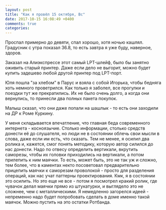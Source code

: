 ```yaml
---
layout: post
title: "Как я провёл 15 октября, Вс"
date: 2017-10-15 16:08:49 +0400
comments: true
categories: 
---
```

Проспал примерно до девяти, спал хорошо, хотя ночью кашлял. Градусник с утра показал 36.8, то есть завтра я уже буду, наверное, здоров.


Заказал на Алиэкспрессе этот самый LPT-шлейф, было бы занятно оживить старый принтер. Даже если дело не выгорит, можно будет купить задешево любой другой принтер под LPT-порт.

Юля пошла "за хлебом" в Парус и взяла с собой Игорька, чтобы бедняга хоть немного проветрился. Как только я заболел, все прогулки и поездки тут же прекратились. Их не было очень долго, а когда они вернулись, то принесли два полных пакета покупок.


Малыш сказал, что они даже попали на шашлык - то есть они заходили на ДР к Роме Куркину.

У меня складывается впечатление, что главная беда современного интернета - косноязычие. Столько информации, столько средств донести её до слушателя, но люди не в состоянии облечь свои мысли в слова, даже если им есть, что сказать. Тем не менее, я осилил два ролика и, кажется, смог понять методику, которую автор силился до нас донести. Надо по отвесу определить вертикали, вкрутить саморезы, чтобы их головки приходились на вертикали, а потом прилепить к ним маячки. То есть, может быть, это не так уж и сложно, тем более, что в каментах некто посоветовал предварительно прицепить маячки к саморезам проволокой - просто для разделения операций, как нас учат паттерны проектирования. Кмк, я в состоянии это осилить. Но это еще не все - потом я посмотрел кракий ролик, где чувачок делал маячки прямо из штукатурки, и выглядело это не сложнее, чем с металлическими. Я немедленно загорелся идеей - непременно надо будет попробовать сделать в доме именно такой маячок. Можно пустить на это остатки Ротбанда.
